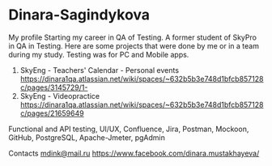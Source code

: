 # Dinara-Sagindykova
My profile
Starting my career in QA of Testing. 
A former student of SkyPro in QA in Testing. 
Here are some projects that were done by me or in a team during my study. Testing was for PC and Mobile apps.
1. SkyEng - Teachers' Calendar - Personal events
   https://dinara1qa.atlassian.net/wiki/spaces/~632b5b3e748d1bfcb857128c/pages/3145729/1-
2. SkyEng - Videopractice
   https://dinara1qa.atlassian.net/wiki/spaces/~632b5b3e748d1bfcb857128c/pages/21659649

Functional and API testing, UI/UX, Confluence, Jira, Postman, Mockoon, GitHub, PostgreSQL, Apache-Jmeter, pgAdmin

Contacts
mdink@mail.ru
https://www.facebook.com/dinara.mustakhayeva/
